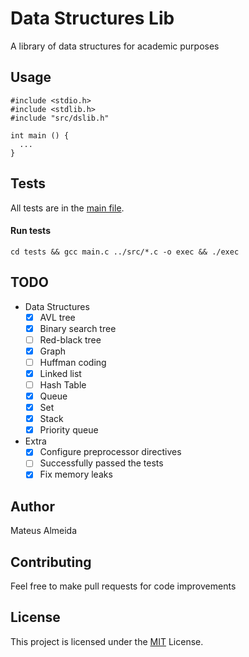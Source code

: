 # Data Structures Lib

A library of data structures for academic purposes

## Usage

```
#include <stdio.h>
#include <stdlib.h>
#include "src/dslib.h"

int main () {
  ...
}
```

## Tests

All tests are in the [main file](https://github.com/imsouza/data-structures-lib/blob/main/tests/main.c).

#### Run tests
```
cd tests && gcc main.c ../src/*.c -o exec && ./exec
```

## TODO

- Data Structures
  - [x] AVL tree
  - [x] Binary search tree
  - [ ] Red-black tree
  - [x] Graph
  - [ ] Huffman coding
  - [x] Linked list
  - [ ] Hash Table
  - [x] Queue
  - [x] Set
  - [x] Stack
  - [x] Priority queue

- Extra
  - [x] Configure preprocessor directives
  - [ ] Successfully passed the tests
  - [x] Fix memory leaks

## Author

Mateus Almeida

## Contributing

Feel free to make pull requests for code improvements

## License

This project is licensed under the [MIT](https://github.com/imsouza/data-structures-lib/blob/main/LICENSE) License.
